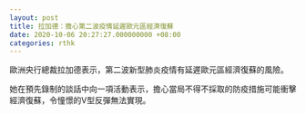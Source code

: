 ```yaml
---
layout: post
title: 拉加德：擔心第二波疫情延遲歐元區經濟復蘇
date: 2020-10-06 20:27:27.000000000 +08:00
categories: rthk
---
```


歐洲央行總裁拉加德表示，第二波新型肺炎疫情有延遲歐元區經濟復蘇的風險。

她在預先錄制的談話中向一項活動表示，擔心當局不得不採取的防疫措施可能衝擊經濟復蘇，令憧憬的V型反彈無法實現。
